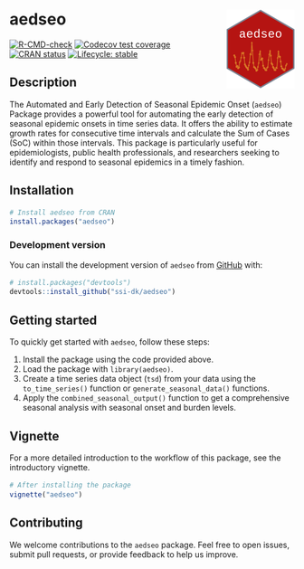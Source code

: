 
<!-- README.md is generated from README.Rmd. Please edit that file -->

# aedseo <a href="https://ssi-dk.github.io/aedseo/"><img src="man/figures/logo.png" align="right" height="139" alt="aedseo website" /></a>

<!-- badges: start -->

[![R-CMD-check](https://github.com/ssi-dk/aedseo/actions/workflows/R-CMD-check.yaml/badge.svg)](https://github.com/ssi-dk/aedseo/actions/workflows/R-CMD-check.yaml)
[![Codecov test
coverage](https://codecov.io/gh/ssi-dk/aedseo/branch/master/graph/badge.svg)](https://app.codecov.io/gh/ssi-dk/aedseo?branch=master)
[![CRAN
status](https://www.r-pkg.org/badges/version/aedseo)](https://CRAN.R-project.org/package=aedseo)
[![Lifecycle:
stable](https://img.shields.io/badge/lifecycle-stable-brightgreen.svg)](https://lifecycle.r-lib.org/articles/stages.html#stable)
<!-- badges: end -->

## Description

The Automated and Early Detection of Seasonal Epidemic Onset (`aedseo`)
Package provides a powerful tool for automating the early detection of
seasonal epidemic onsets in time series data. It offers the ability to
estimate growth rates for consecutive time intervals and calculate the
Sum of Cases (SoC) within those intervals. This package is particularly
useful for epidemiologists, public health professionals, and researchers
seeking to identify and respond to seasonal epidemics in a timely
fashion.

## Installation

``` r
# Install aedseo from CRAN
install.packages("aedseo")
```

### Development version

You can install the development version of `aedseo` from
[GitHub](https://github.com/) with:

``` r
# install.packages("devtools")
devtools::install_github("ssi-dk/aedseo")
```

## Getting started

To quickly get started with `aedseo`, follow these steps:

1.  Install the package using the code provided above.
2.  Load the package with `library(aedseo)`.
3.  Create a time series data object (`tsd`) from your data using
    the `to_time_series()` function or `generate_seasonal_data()` functions.
4.  Apply the `combined_seasonal_output()` function to get a comprehensive
    seasonal analysis with seasonal onset and burden levels.

## Vignette

For a more detailed introduction to the workflow of this package, see
the introductory vignette.

``` r
# After installing the package
vignette("aedseo")
```

## Contributing

We welcome contributions to the `aedseo` package. Feel free to open
issues, submit pull requests, or provide feedback to help us improve.
